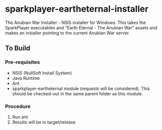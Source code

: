 # sparkplayer-eartheternal-installer

The Anubian War Installer - NSIS installer for Windows. This takes the SparkPlayer executables and
"Earth Eternal - The Anubian War" assets and makes an installer pointing to the current Anubian War
server. 

## To Build

### Pre-requisites

 * NSIS (NullSoft Install System)
 * Java Runtime
 * Ant
 * sparkplayer-eartheternal module (requests will be considered). This should be checked-out in the 
   same parent folder as this module.
 
### Procedure

 1. Run ant
 1. Results will be in target/release
